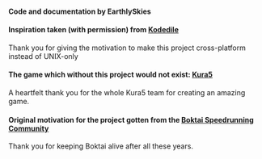 #### Code and documentation by EarthlySkies

#### Inspiration taken (with permission) from [Kodedile](https://github.com/kodedile/SaveDataScripts)
Thank you for giving the motivation to make this project cross-platform instead of UNIX-only

#### The game which without this project would not exist: [Kura5](https://chickenhat.itch.io/kura5-bonds-of-the-undying)
A heartfelt thank you for the whole Kura5 team for creating an amazing game.

#### Original motivation for the project gotten from the [Boktai Speedrunning Community](https://www.speedrun.com/tsiiyh)
Thank you for keeping Boktai alive after all these years.
